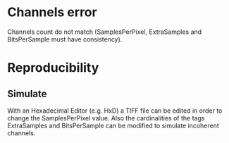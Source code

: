 # Channels error
Channels count do not match (SamplesPerPixel, ExtraSamples and BitsPerSample must have consistency).
# Reproducibility
## Simulate
With an Hexadecimal Editor (e.g. HxD) a TIFF file can be edited in order to change the SamplesPerPixel value.
Also the cardinalities of the tags ExtraSamples and BitsPerSample can be modified to simulate incoherent channels.
